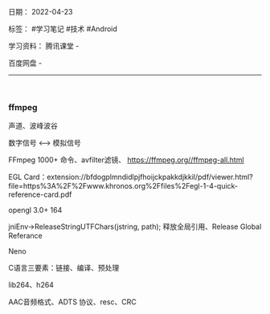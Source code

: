 日期： 2022-04-23

标签： #学习笔记 #技术 #Android 

学习资料： 
腾讯课堂 - 

百度网盘 - 

---
<br>

### ffmpeg

声道、波峰波谷

数字信号 <--> 模拟信号

FFmpeg 1000+ 命令、avfilter滤镜、 https://ffmpeg.org//ffmpeg-all.html

EGL Card：extension://bfdogplmndidlpjfhoijckpakkdjkkil/pdf/viewer.html?file=https%3A%2F%2Fwww.khronos.org%2Ffiles%2Fegl-1-4-quick-reference-card.pdf

opengl 3.0+ 164

jniEnv->ReleaseStringUTFChars(jstring, path);   释放全局引用、Release Global Referance

Neno

C语言三要素：链接、编译、预处理

lib264、h264

AAC音频格式、ADTS 协议、resc、CRC